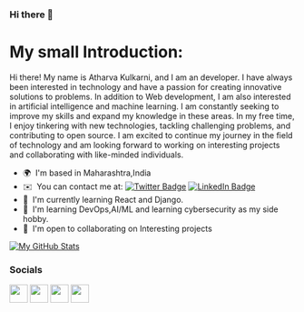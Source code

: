 ### Hi there 👋
# My small Introduction:

Hi there! My name is Atharva Kulkarni, and I am an developer. I have always been interested in technology and have a passion for creating innovative solutions to problems. In addition to Web development, I am also interested in artificial intelligence and machine learning. I am constantly seeking to improve my skills and expand my knowledge in these areas. In my free time, I enjoy tinkering with new technologies, tackling challenging problems, and contributing to open source. I am excited to continue my journey in the field of technology and am looking forward to working on interesting projects and collaborating with like-minded individuals.

* 🌍  I'm based in Maharashtra,India
* ✉️  You can contact me at: [![Twitter Badge](https://img.shields.io/badge/Twitter-Profile-informational?style=flat&logo=twitter&logoColor=white&color=1CA2F1)](https://twitter.com/Atharva172003) [![LinkedIn Badge](https://img.shields.io/badge/LinkedIn-Profile-informational?style=flat&logo=linkedin&logoColor=white&color=#0d6da8)](https://www.linkedin.com/in/atharva-kulkarni-0b2415207/)
* 🧠  I'm currently learning React and Django. 
* 🧠  I'm learning DevOps,AI/ML and learning  cybersecurity as my side hobby.
* 🤝  I'm open to collaborating on Interesting projects

[![My GitHub Stats](https://github-readme-stats.vercel.app/api/?username=Atharva1723&count_private=true&theme=tokyonight&showicons=true)]()
### Socials

<p align="left"> <a href="https://discord.com/users/601835666724356137" target="_blank" rel="noreferrer"><img src="https://raw.githubusercontent.com/danielcranney/readme-generator/main/public/icons/socials/discord.svg" width="32" height="32" /></a> <a href="https://github.com/Atharva1723" target="_blank" rel="noreferrer"><img src="https://raw.githubusercontent.com/danielcranney/readme-generator/main/public/icons/socials/github.svg" width="32" height="32" /></a> <a href="https://www.linkedin.com/in/atharva-kulkarni-0b2415207/" target="_blank" rel="noreferrer"><img src="https://raw.githubusercontent.com/danielcranney/readme-generator/main/public/icons/socials/linkedin.svg" width="32" height="32" /></a> <a href="https://twitter.com/Atharva172003" target="_blank" rel="noreferrer"><img src="https://raw.githubusercontent.com/danielcranney/readme-generator/main/public/icons/socials/twitter.svg" width="32" height="32" /></a></p>
